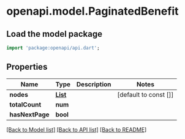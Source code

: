 # openapi.model.PaginatedBenefit

## Load the model package
```dart
import 'package:openapi/api.dart';
```

## Properties
Name | Type | Description | Notes
------------ | ------------- | ------------- | -------------
**nodes** | [**List<BenefitEntity>**](BenefitEntity.md) |  | [default to const []]
**totalCount** | **num** |  | 
**hasNextPage** | **bool** |  | 

[[Back to Model list]](../README.md#documentation-for-models) [[Back to API list]](../README.md#documentation-for-api-endpoints) [[Back to README]](../README.md)


